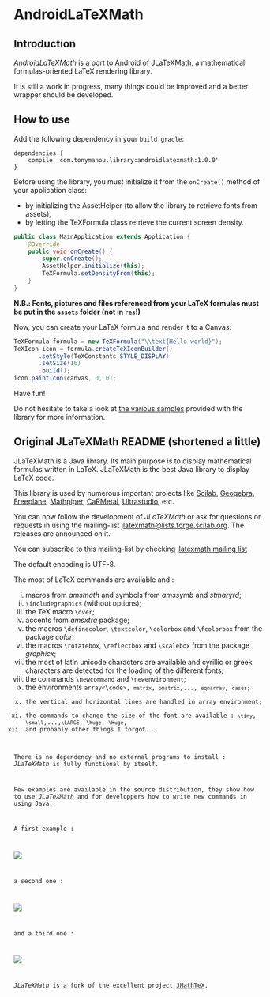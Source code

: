 AndroidLaTeXMath
======

Introduction
------

*AndroidLaTeXMath* is a port to Android of [JLaTeXMath](https://github.com/opencollab/jlatexmath), a
mathematical formulas-oriented LaTeX rendering library.

It is still a work in progress, many things could be improved and a better wrapper should be developed.


How to use
------

Add the following dependency in your ```build.gradle```:

```
dependencies {
    compile 'com.tonymanou.library:androidlatexmath:1.0.0'
}
```

Before using the library, you must initialize it from the ```onCreate()``` method of your application class:

 - by initializing the AssetHelper (to allow the library to retrieve fonts from assets), 
 - by letting the TeXFormula class retrieve the current screen density.

```java
public class MainApplication extends Application {
    @Override
    public void onCreate() {
        super.onCreate();
        AssetHelper.initialize(this);
        TeXFormula.setDensityFrom(this);
    }
}
```

**N.B.: Fonts, pictures and files referenced from your LaTeX formulas must be put in the ```assets``` folder (not in ```res```!)**

Now, you can create your LaTeX formula and render it to a Canvas:

```java
TeXFormula formula = new TeXFormula("\\text{Hello world}");
TeXIcon icon = formula.createTeXIconBuilder()
       .setStyle(TeXConstants.STYLE_DISPLAY)
       .setSize(16)
       .build();
icon.paintIcon(canvas, 0, 0);
```

Have fun!

Do not hesitate to take a look at [the various samples](examples/src/main/java/com/tonymanou/androidlatexmath_examples/fragment/)
provided with the library for more information.


Original JLaTeXMath README (shortened a little)
------

<p>JLaTeXMath is a Java library. Its main purpose is to display mathematical formulas written in LaTeX. JLaTeXMath is the best Java library to display LaTeX code.</p>
<p>This library is used by numerous important projects like <a href="http://www.scilab.org/">Scilab</a>, <a href="http://www.geogebra.org/">Geogebra</a>, <a href="http://freeplane.sourceforge.net">Freeplane</a>, <a href="http://www.mathpiper.org/">Mathpiper</a>, <a href="http://db-maths.nuxit.net/CaRMetal/index_en.html">CaRMetal</a>, <a href="http://ultrastudio.org/">Ultrastudio</a>, etc.

<p> You can now follow the development of <i>JLaTeXMath</i> or ask for questions or requests in using the mailing-list <a href="mailto:jlatexmath@lists.forge.scilab.org">jlatexmath@lists.forge.scilab.org</a>. The releases are announced on it.
</p>
<p>You can subscribe to this mailing-list by checking <a href="http://lists.scilab.org/mailman/listinfo/jlatexmath">jlatexmath mailing list</a></p>
<p>The default encoding is UTF-8.</p>
<p>The most of LaTeX commands are available and :</p>
<ol type="i">
<li>macros from <i>amsmath</i> and symbols from <i>amssymb</i> and <i>stmaryrd</i>;</li>
<li><code>\includegraphics</code> (without options);</li>
<li>the TeX macro <code>\over</code>;</li>
<li>accents from <i>amsxtra</i> package;
<li>the macros <code>\definecolor</code>, <code>\textcolor</code>, <code>\colorbox</code> and <code>\fcolorbox</code> from the package <i>color</i>;</li>
<li>the macros <code>\rotatebox</code>, <code>\reflectbox</code> and <code>\scalebox</code> from the package <i>graphicx</i>;
<li>the most of latin unicode characters are available and cyrillic or greek characters are detected for the loading of the different fonts;</li>
<li>the commands <code>\newcommand</code> and <code>\newenvironment</code>;</li>
<li>the environments <code>array<\code>, <code>matrix</code>, <code>pmatrix</code>,..., <code>eqnarray</code>, <code>cases</code>;</li>
<li>the vertical and horizontal lines are handled in array environment;</li>
<li>the commands to change the size of the font are available : <code>\tiny</code>, <code>\small</code>,...,<code>\LARGE</code>, <code>\huge</code>, <code>\Huge</code>,
<li>and probably other things I forgot...</li>
</ol>
There is no dependency and no external programs to install : <i>JLaTeXMath</i> is fully functional by itself.</p>
<p>Few examples are available in the source distribution, they show how to use <i>JLaTeXMath</i> and for developpers how to write new commands in using Java.</p>
<p>A first example :</p>
<p style="align: center"><img src="https://raw.githubusercontent.com/opencollab/jlatexmath/master/images/Formula1.png"/></p>
<p>a second one :</p>
<p><img src="https://raw.githubusercontent.com/opencollab/jlatexmath/master/images/Formula2.png"/></p>
<p>and a third one :</p>
<p><img src="https://raw.githubusercontent.com/opencollab/jlatexmath/master/images/Formula3.png"/></p>
<p><i>JLaTeXMath</i> is a fork of the excellent project <a href="http://jmathtex.sourceforge.net/">JMathTeX</a>.</p>
